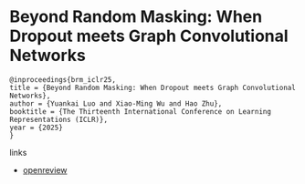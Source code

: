 # Beyond Random Masking: When Dropout meets Graph Convolutional Networks

```
@inproceedings{brm_iclr25,
title = {Beyond Random Masking: When Dropout meets Graph Convolutional Networks},
author = {Yuankai Luo and Xiao-Ming Wu and Hao Zhu},
booktitle = {The Thirteenth International Conference on Learning Representations (ICLR)},
year = {2025}
}
```

links
- [openreview](https://openreview.net/forum?id=PwxYoMvmvy)
